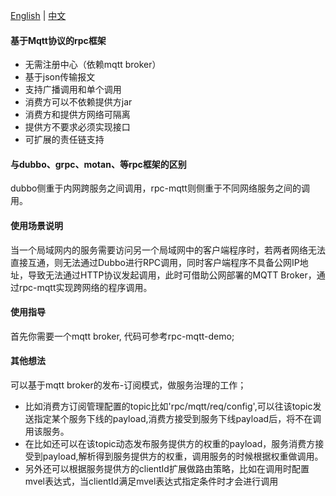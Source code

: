 [English](README.md) | [中文](README_zh.md)

#### 基于Mqtt协议的rpc框架

* 无需注册中心（依赖mqtt broker）
* 基于json传输报文
* 支持广播调用和单个调用
* 消费方可以不依赖提供方jar
* 消费方和提供方网络可隔离
* 提供方不要求必须实现接口
* 可扩展的责任链支持

#### 与dubbo、grpc、motan、等rpc框架的区别

dubbo侧重于内网跨服务之间调用，rpc-mqtt则侧重于不同网络服务之间的调用。

#### 使用场景说明

当一个局域网内的服务需要访问另一个局域网中的客户端程序时，若两者网络无法直接互通，则无法通过Dubbo进行RPC调用，同时客户端程序不具备公网IP地址，导致无法通过HTTP协议发起调用，此时可借助公网部署的MQTT Broker，通过rpc-mqtt实现跨网络的程序调用。

#### 使用指导

首先你需要一个mqtt broker, 代码可参考rpc-mqtt-demo;

#### 其他想法

可以基于mqtt broker的发布-订阅模式，做服务治理的工作；

* 比如消费方订阅管理配置的topic比如'rpc/mqtt/req/config',可以往该topic发送指定某个服务下线的payload,消费方接受到服务下线payload后，将不在调用该服务。
* 在比如还可以在该topic动态发布服务提供方的权重的payload，服务消费方接受到payload,解析得到服务提供方的权重，调用服务的时候根据权重做调用。
* 另外还可以根据服务提供方的clientId扩展做路由策略，比如在调用时配置mvel表达式，当clientId满足mvel表达式指定条件时才会进行调用